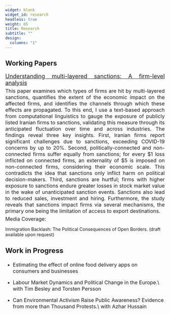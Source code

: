 ```yaml
---
widget: blank
widget_id: research
headless: true
weight: 65
title: Research
subtitle: ""
design:
  columns: "1"
---
```

## Working Papers



<p style="font-size: 18px; text-align: justify; margin-top: 10px; margin-bottom: 5px;">
    <a href="https://cep.lse.ac.uk/_NEW/publications/abstract.asp?index=10531" style="font-size: 18px; text-align: justify;">
        Understanding multi-layered sanctions: A firm-level analysis
    </a>
</p>
<p style="font-size: 16px; text-align: justify; margin-top: 1px; margin-bottom: 5px;"> This paper examines which types of firms are hit by multi-layered sanctions, quantifies the extent of the economic impact on the affected firms, and identifies the channels through which these effects are propagated. To this end, I use a text-based approach from computational linguistics to gauge the exposure of publicly listed Iranian firms to sanctions, validating this measure through its anticipated fluctuation over time and across industries. The findings reveal three key insights. First, Iranian firms report significant challenges due to sanctions, exceeding COVID-19 concerns by up to 20%. Second, politically-connected and non-connected firms suffer equally from sanctions; for every $1 loss inflicted on connected firms, an externality of $5 is imposed on non-connected firms, considering their economic scale. This contradicts the idea that sanctions only inflict harm on political decision-makers. Third, sanctions are hurtful; firms with higher exposure to sanctions endure greater losses in stock market value in the wake of unanticipated sanction events. Sanctions also lead to reduced sales, investment and hiring. Furthermore, the study reveals that sanctions impact firms via several mechanisms, the primary one being the limitation of access to export destinations.</p>

<p style="font-size: 16px; text-align: justify;margin-top: 1px; margin-bottom: 5px;"> Media Coverage: </p>

Immigration Backlash: The Political Consequences of Open Borders. (draft available upon request)


## <p style="font-size: 22px;">  Work in Progress </p>

* <p style="font-size: 16px;"> Estimating the effect of online food delivery apps on consumers and businesses</p>
* <p style="font-size: 16px;"> Labour Market Dynamics and Political Change in the Europe.\
    with Tim Besley and Torsten Persson</p>
* <p style="font-size: 16px;"> Can Environmental Activism Raise Public Awareness? Evidence from more than Thousand
  Protests.\
  with Azhar Hussain</p>
